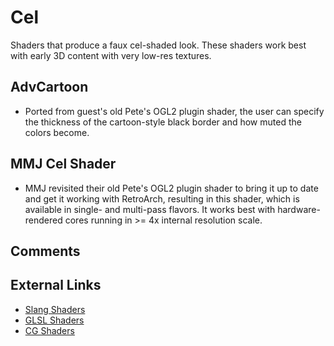 # Cel

Shaders that produce a faux cel-shaded look. These shaders work best with early 3D content with very low-res textures.

## AdvCartoon

 * Ported from guest's old Pete's OGL2 plugin shader, the user can specify the thickness of the cartoon-style black border and how muted the colors become.

## MMJ Cel Shader

 * MMJ revisited their old Pete's OGL2 plugin shader to bring it up to date and get it working with RetroArch, resulting in this shader, which is available in single- and multi-pass flavors. It works best with hardware-rendered cores running in >= 4x internal resolution scale.

## Comments

## External Links

* [Slang Shaders](https://github.com/libretro/slang-shaders)
* [GLSL Shaders](https://github.com/libretro/glsl-shaders)
* [CG Shaders](https://github.com/libretro/common-shaders)
